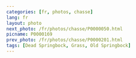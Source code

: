 ```yaml
---
categories: [fr, photos, chasse]
lang: fr
layout: photo
next_photo: /fr/photos/chasse/P0000050.html
picname: P0000169
prev_photo: /fr/photos/chasse/P0000201.html
tags: [Dead Springbock, Grass, Old Springbock]
---
```

